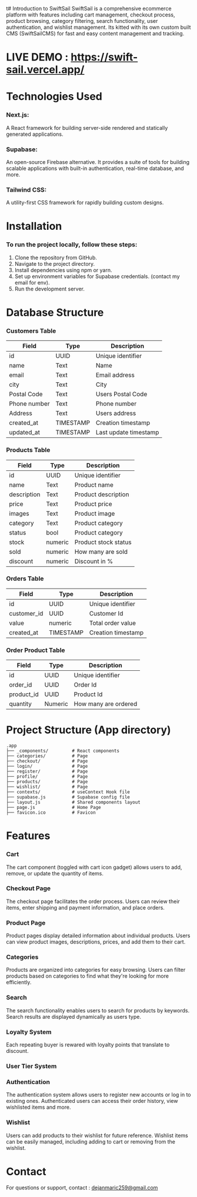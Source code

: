 t# Introduction to SwiftSail
SwiftSail is a comprehensive ecommerce platform  with features including cart management, checkout process, product browsing, category filtering, search functionality, user authentication, and wishlist management. Its kitted with its own custom built CMS (SwiftSailCMS) for fast and easy content management and tracking.

# LIVE DEMO : https://swift-sail.vercel.app/ 

# Technologies Used
### Next.js: 
A React framework for building server-side rendered and statically generated applications.

### Supabase: 
An open-source Firebase alternative. It provides a suite of tools for building scalable applications with built-in authentication, real-time database, and more.

### Tailwind CSS: 
A utility-first CSS framework for rapidly building custom designs.

# Installation
### To run the project locally, follow these steps:
1. Clone the repository from GitHub.
2. Navigate to the project directory.
3. Install dependencies using npm or yarn.
4. Set up environment variables for Supabase credentials. (contact my email for env).
5. Run the development server.

# Database Structure
### Customers Table

| Field       | Type        | Description           |
|-------------|-------------|-----------------------|
| id          | UUID        | Unique identifier     |
| name        | Text        | Name                  |
| email       | Text        | Email address         |
| city        | Text        | City                  |
| Postal Code | Text        | Users Postal Code     |
| Phone number| Text        | Phone number          |
| Address     | Text        | Users address         |
| created_at  | TIMESTAMP   | Creation timestamp    |
| updated_at  | TIMESTAMP   | Last update timestamp |

### Products Table
| Field       | Type        | Description           |
|-------------|-------------|-----------------------|
| id          | UUID        | Unique identifier     |
| name        | Text        | Product name          |
| description | Text        | Product description   |
| price       | Text        | Product price         |
| images      | Text        | Product image         |
| category    | Text        | Product category      |
| status      | bool        | Product category      |
| stock       | numeric     | Product stock status  |
| sold        | numeric     | How many are sold     |
| discount    | numeric     | Discount in %         |

### Orders Table
| Field       | Type        | Description           |
|-------------|-------------|-----------------------|
| id          | UUID        | Unique identifier     |
| customer_id | UUID        | Customer Id           |
| value       | numeric     | Total order value     |
| created_at  | TIMESTAMP   | Creation timestamp    |

### Order Product Table
| Field       | Type        | Description           |
|-------------|-------------|-----------------------|
| id          | UUID        | Unique identifier     |
| order_id    | UUID        | Order  Id             |
| product_id  | UUID        | Product  Id           |
| quantity    | Numeric     | How many are ordered  |


# Project Structure (App directory)
```plaintext
.app
├── _components/         # React components
├── categories/          # Page
├── checkout/            # Page
├── login/               # Page
├── register/            # Page
├── profile/             # Page
├── products/            # Page
├── wishlist/            # Page
├── contexts/            # useContext Hook file
├── supabase.js          # Supabase config file
├── layout.js            # Shared components layout
├── page.js              # Home Page
├── favicon.ico          # Favicon
```

# Features

### Cart
The cart component (toggled with cart icon gadget) allows users to add, remove, or update the quantity of items.

### Checkout Page
The checkout page facilitates the order process. Users can review their items, enter shipping and payment information, and place orders.

### Product Page
Product pages display detailed information about individual products. Users can view product images, descriptions, prices, and add them to their cart.

### Categories
Products are organized into categories for easy browsing. Users can filter products based on categories to find what they're looking for more efficiently.

### Search
The search functionality enables users to search for products by keywords. Search results are displayed dynamically as users type.

### Loyalty System
Each repeating buyer is rewared with loyalty points that translate to discount.

### User Tier System

### Authentication
The authentication system allows users to register new accounts or log in to existing ones. Authenticated users can access their order history, view wishlisted items and more.

### Wishlist
Users can add products to their wishlist for future reference. Wishlist items can be easily managed, including adding to cart or removing from the wishlist.

# Contact
For questions or support, contact : dejanmaric259@gmail.com

